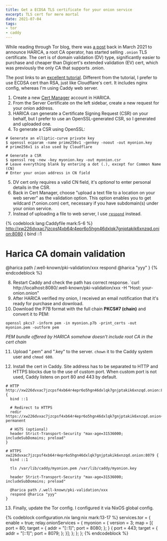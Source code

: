 ```yaml
---
title: Get a ECDSA TLS certificate for your onion service
excerpt: TLS cert for mere mortal
date: 2021-07-04
tags:
- tor
- caddy
---
```


While reading through Tor blog, there was [a post](https://blog.torproject.org/tls-certificate-for-onion-site) back in March 2021 to announce HARICA, a root CA operator, has started selling `.onion` TLS certificate. The cert is of domain validation (DV) type, significantly easier to purchase and cheaper than Digicert's extended validation (EV) cert, which was previously the only CA that supports .onion.

The post links to an [excellent tutorial](https://kushaldas.in/posts/get-a-tls-certificate-for-your-onion-service.html). Different from the tutorial, I prefer to use ECDSA cert than RSA, just like Cloudflare's cert. It includes nginx config, whereas I'm using Caddy web server.

1. Create a new [Cert Manager](https://cm.harica.gr/) account in HARICA.
2. From the Server Certificate on the left sidebar, create a new request for your onion address.
3. HARICA can generate a Certificate Signing Request (CSR) on your behalf, but I prefer to use an OpenSSL-generated CSR, so I generated and uploaded one.
4. To generate a CSR using OpenSSL:

```
# Generate an elliptic-curve private key
$ openssl ecparam -name prime256v1 -genkey -noout -out myonion.key
# prime256v1 is also used by Cloudflare

# Generate a CSR
$ openssl req -new -key myonion.key -out myonion.csr
# Leave everything blank by entering a dot (.), except for Common Name (CN)
# Enter your onion address in CN field
```

5. DV cert only requires a valid CN field, it's _optional_ to enter personal details in the CSR.
6. Back in Cert Manager, choose "upload a text file to a location on your web server" as the validation option. This option enables you to get wildcard (*.onion.com) cert, necessary if you have subdomain(s) under your onion service.
7. Instead of uploading a file to web server, I use [`respond`](https://caddyserver.com/docs/caddyfile/directives/respond) instead.

{% codeblock lang:Caddyfile mark:5-6 %}
http://xw226dvxac7jzcpsf4xb64r4epr6o5hgn46dxlqk7gnjptakik6xnzqd.onion:8080 {
  bind ::1

  # Harica CA domain validation
  @harica path /.well-known/pki-validation/xxx
  respond @harica "yyy"
}
{% endcodeblock %}

8. Restart Caddy and check the path has correct response. `curl http://localhost:8080/.well-known/pki-validation/xxx -H "Host: your-onion.onion"
9. After HARICA verified my onion, I received an email notification that it's ready for purchase and download.
10. Download the P7B format with the full chain **PKCS#7 (chain)** and convert it to PEM:

```
openssl pkcs7 -inform pem -in myonion.p7b -print_certs -out myonion.pem -outform pem
```

_PEM bundle offered by HARICA somehow doesn't include root CA in the cert chain_

11. Upload ".pem" and ".key" to the server. `chown` it to the Caddy system user and `chmod 600`.

12. Install the cert in Caddy. Site address has to be separated to HTTP and HTTPS blocks due to the use of custom port. When custom port is not used, Caddy listens on port 80 and 443 by default.

``` Caddyfile
# HTTP
http://xw226dvxac7jzcpsf4xb64r4epr6o5hgn46dxlqk7gnjptakik6xnzqd.onion:8080 {
  bind ::1

  # Redirect to HTTPS
  redir https://xw226dvxac7jzcpsf4xb64r4epr6o5hgn46dxlqk7gnjptakik6xnzqd.onion{uri} permanent

  # HSTS (optional)
  header Strict-Transport-Security "max-age=31536000; includeSubDomains; preload"
}

# HTTPS
xw226dvxac7jzcpsf4xb64r4epr6o5hgn46dxlqk7gnjptakik6xnzqd.onion:8079 {
  bind ::1

  tls /var/lib/caddy/myonion.pem /var/lib/caddy/myonion.key

  header Strict-Transport-Security "max-age=31536000; includeSubDomains; preload"

  @harica path /.well-known/pki-validation/xxx
  respond @harica "yyy"
}
```

13. Finally, update the Tor config. I configured it via NixOS global config.

{% codeblock configuration.nix lang:nix mark:13-17 %}
  services.tor = {
    enable = true;
    relay.onionServices = {
      myonion = {
        version = 3;
        map = [{
          port = 80;
          target = {
            addr = "[::1]";
            port = 8080;
          };
        } {
          port = 443;
          target = {
            addr = "[::1]";
            port = 8079;
          };
        }];
      };
    };
  };
{% endcodeblock %}
